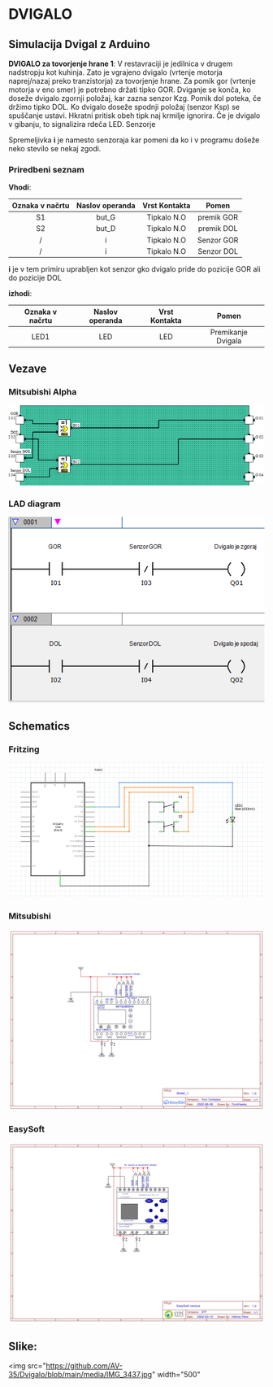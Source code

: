 # DVIGALO 

## Simulacija Dvigal z Arduino 

__DVIGALO za tovorjenje hrane 1__: V restavraciji je jedilnica v drugem nadstropju kot kuhinja. Zato je vgrajeno dvigalo (vrtenje motorja naprej/nazaj preko tranzistorja) za tovorjenje hrane. Za pomik gor (vrtenje motorja v eno smer) je potrebno držati tipko GOR. Dviganje se konča, ko doseže dvigalo zgornji položaj, kar zazna senzor Kzg. Pomik dol poteka, če držimo tipko DOL. Ko dvigalo doseže spodnji položaj (senzor Ksp) se spuščanje ustavi. Hkratni pritisk obeh tipk naj krmilje ignorira. Če je dvigalo v gibanju, to signalizira rdeča LED. Senzorje

Spremeljivka __i__ je namesto senzoraja kar pomeni da ko i v programu došeže neko stevilo se nekaj zgodi.

### Priredbeni seznam

__Vhodi__:

| Oznaka v načrtu | Naslov operanda | Vrst Kontakta |Pomen        |
| :-------------: | :-------------: | :-----------: | :---------: |   
| S1              |   but_G         |  Tipkalo N.O  | premik GOR  |
| S2              |   but_D         |  Tipkalo N.O  | premik DOL  |
| /               |   i             |  Tipkalo N.O  | Senzor GOR  |
| /               |   i             |  Tipkalo N.O  | Senzor DOL  |

__i__ je v tem primiru uprabljen kot senzor gko dvigalo pride do pozicije GOR ali do pozicije DOL

__izhodi__:

| Oznaka v načrtu | Naslov operanda | Vrst Kontakta |Pomen                |
| :-------------: | :-------------: | :-----------: | :-----------------: |   
| LED1            |   LED           |  LED          | Premikanje Dvigala  |





## Vezave

### Mitsubishi Alpha

![](https://github.com/AV-35/Dvigalo/blob/main/media/MitubishiAlpha_Vezava.PNG)

### LAD diagram

![](https://github.com/AV-35/Dvigalo/blob/main/media/LadDiagram.PNG)

## Schematics


### Fritzing

![](https://github.com/AV-35/Dvigalo/blob/main/media/Schematic.PNG)

### Mitsubishi

![](https://github.com/AV-35/Dvigalo/blob/main/media/Schematic_Divgalo_Mitsubishi.jpg)

### EasySoft

![](https://github.com/AV-35/Dvigalo/blob/main/media/Schematic_Divgalo_EasySoft.jpg)


## Slike:

<img src="https://github.com/AV-35/Dvigalo/blob/main/media/IMG_3437.jpg" width="500"




